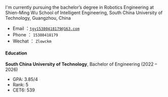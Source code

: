 

I'm currently pursuing the bachelor’s degree in Robotics Engineering at Shien-Ming Wu School of Intelligent Engineering, South China University of Technology, Guangzhou, China

- Email  ：<code>tgy15380418179@163.com</code>  
- Phone  ： <code>15380418179</code>
- Wechat ： <code>Zlowckm</code>

#### Education  
**South China University of Technology**, Bachelor of Engineering (2022 – 2026)  

- GPA: 3.85/4  
- Rank: 5
- CET6: 539

